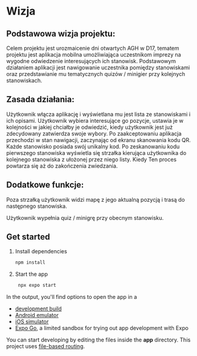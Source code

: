 # Wizja

## Podstawowa wizja projektu:
Celem projektu jest urozmaicenie dni otwartych AGH w D17, tematem projektu jest aplikacja mobilna umożliwiająca uczestnikom imprezy na wygodne odwiedzenie interesujących ich stanowisk. Podstawowym działaniem aplikacji jest nawigowanie uczestnika pomiędzy stanowiskami oraz przedstawianie mu tematycznych quizów / minigier przy kolejnych stanowiskach.

## Zasada działania:
Użytkownik włącza aplikację i wyświetlana mu jest lista ze stanowiskami i ich opisami. Użytkownik wybiera interesujące go pozycje, ustawia je w kolejności w jakiej chciałby je odwiedzić, kiedy użytkownik jest już zdecydowany zatwierdza swoje wybory. Po zaakceptowaniu aplikacja przechodzi w stan nawigacji, zaczynając od ekranu skanowania kodu QR. Każde stanowisko posiada swój unikalny kod. Po zeskanowaniu kodu pierwszego stanowiska wyświetla się strzałka kierująca użytkownika do kolejnego stanowiska z ułożonej przez niego listy. Kiedy  Ten proces powtarza się aż do zakończenia zwiedzania.

## Dodatkowe funkcje:
Poza strzałką użytkownik widzi mapę z jego aktualną pozycją i trasą do następnego stanowiska.

Użytkownik wypełnia quiz / minigrę przy obecnym stanowisku.

## Get started

1. Install dependencies

   ```bash
   npm install
   ```

2. Start the app

   ```bash
    npx expo start
   ```

In the output, you'll find options to open the app in a

- [development build](https://docs.expo.dev/develop/development-builds/introduction/)
- [Android emulator](https://docs.expo.dev/workflow/android-studio-emulator/)
- [iOS simulator](https://docs.expo.dev/workflow/ios-simulator/)
- [Expo Go](https://expo.dev/go), a limited sandbox for trying out app development with Expo

You can start developing by editing the files inside the **app** directory. This project uses [file-based routing](https://docs.expo.dev/router/introduction).

